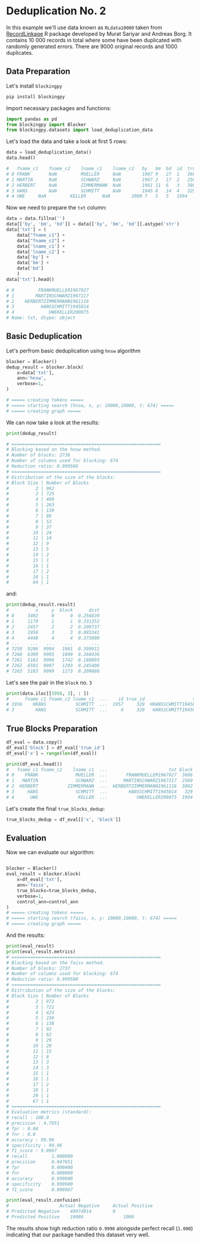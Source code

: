 # Deduplication No. 2

In this example we'll use data known as `RLdata10000` taken from [RecordLinkage](https://cran.r-project.org/package=RecordLinkage) R package developed by Murat Sariyar
and Andreas Borg. It contains 10 000 records in total where some have been duplicated with randomly generated errors. There are 9000 original records and 1000 duplicates.

## Data Preparation

Let's install `blockingpy`

```bash
pip install blockingpy
```

Import necessary packages and functions:

```python
import pandas as pd
from blockingpy import Blocker
from blockingpy.datasets import load_deduplication_data
```

Let's load the data and take a look at first 5 rows:

```python
data = load_deduplication_data()
data.head()

# 	fname_c1	fname_c2	lname_c1	lname_c2   by	bm	bd	id  true_id
# 0	FRANK	    NaN	        MUELLER	    NaN	       1967	9	27	1	3606
# 1	MARTIN	    NaN	        SCHWARZ	    NaN	       1967	2	17	2	2560
# 2	HERBERT	    NaN	        ZIMMERMANN  NaN	       1961	11	6	3	3892
# 3	HANS	    NaN	        SCHMITT	    NaN	       1945	8	14	4	329
# 4	UWE	    NaN	        KELLER	    NaN	       2000	7	5	5	1994
```

Now we need to prepare the `txt` column:

```python
data = data.fillna('')
data[['by', 'bm', 'bd']] = data[['by', 'bm', 'bd']].astype('str')
data['txt'] = (
    data["fname_c1"] +
    data["fname_c2"] +
    data['lname_c1'] +
    data['lname_c2'] +
    data['by'] +
    data['bm'] +
    data['bd']
    )   
data['txt'].head()

# 0         FRANKMUELLER1967927
# 1        MARTINSCHWARZ1967217
# 2    HERBERTZIMMERMANN1961116
# 3          HANSSCHMITT1945814
# 4             UWEKELLER200075
# Name: txt, dtype: object
```

## Basic Deduplication

Let's perfrom basic deduplication using `hnsw` algorithm

```python
blocker = Blocker()
dedup_result = blocker.block(
    x=data['txt'],
    ann='hnsw',
    verbose=1,
)

# ===== creating tokens =====
# ===== starting search (hnsw, x, y: 10000,10000, t: 674) =====
# ===== creating graph =====
```

We can now take a look at the results: 

```python
print(dedup_result)

# ========================================================
# Blocking based on the hnsw method.
# Number of blocks: 2736
# Number of columns used for blocking: 674
# Reduction ratio: 0.999586
# ========================================================
# Distribution of the size of the blocks:
# Block Size | Number of Blocks
#          2 | 962            
#          3 | 725            
#          4 | 409            
#          5 | 263            
#          6 | 139            
#          7 | 89             
#          8 | 52             
#          9 | 37             
#         10 | 24             
#         11 | 14             
#         12 | 9              
#         13 | 5              
#         14 | 2              
#         15 | 1              
#         16 | 1              
#         17 | 2              
#         20 | 1              
#         64 | 1   
```

and:

```python
print(dedup_result.result)
#          x     y  block      dist
# 0     3402     0      0  0.256839
# 1     1179     1      1  0.331352
# 2     2457     2      2  0.209737
# 3     1956     3      3  0.085341
# 4     4448     4      4  0.375000
# ...    ...   ...    ...       ...
# 7259  9206  9994   1981  0.390912
# 7260  6309  9995   1899  0.268436
# 7261  5162  9996   1742  0.188893
# 7262  6501  9997   1293  0.245406
# 7263  5183  9999   1273  0.209088
```

Let's see the pair in the `block` no. `3`

```python
print(data.iloc[[1956, 3], : ])
#      fname_c1 fname_c2 lname_c1  ...    id true_id                  txt
# 1956    HRANS           SCHMITT  ...  1957     329  HRANSSCHMITT1945814
# 3        HANS           SCHMITT  ...     4     329   HANSSCHMITT1945814
```

## True Blocks Preparation

```python
df_eval = data.copy()
df_eval['block'] = df_eval['true_id']
df_eval['x'] = range(len(df_eval))
```

```python
print(df_eval.head())
#   fname_c1 fname_c2    lname_c1  ...                       txt block  x
# 0    FRANK              MUELLER  ...       FRANKMUELLER1967927  3606  0
# 1   MARTIN              SCHWARZ  ...      MARTINSCHWARZ1967217  2560  1
# 2  HERBERT           ZIMMERMANN  ...  HERBERTZIMMERMANN1961116  3892  2
# 3     HANS              SCHMITT  ...        HANSSCHMITT1945814   329  3
# 4      UWE               KELLER  ...           UWEKELLER200075  1994  4
```

Let's create the final `true_blocks_dedup`:

```python
true_blocks_dedup = df_eval[['x', 'block']]
```

## Evaluation

Now we can evaluate our algorithm:

```python

blocker = Blocker()
eval_result = blocker.block(
    x=df_eval['txt'], 
    ann='faiss',
    true_blocks=true_blocks_dedup, 
    verbose=1, 
    control_ann=control_ann
)
# ===== creating tokens =====
# ===== starting search (faiss, x, y: 10000,10000, t: 674) =====
# ===== creating graph =====
```
And the results:

```python
print(eval_result)
print(eval_result.metrics)
# ========================================================
# Blocking based on the faiss method.
# Number of blocks: 2737
# Number of columns used for blocking: 674
# Reduction ratio: 0.999580
# ========================================================
# Distribution of the size of the blocks:
# Block Size | Number of Blocks
#          2 | 972            
#          3 | 721            
#          4 | 423            
#          5 | 236            
#          6 | 138            
#          7 | 92             
#          8 | 62             
#          9 | 29             
#         10 | 28             
#         11 | 15             
#         12 | 8              
#         13 | 3              
#         14 | 3              
#         15 | 1              
#         16 | 1              
#         17 | 2              
#         18 | 1              
#         20 | 1              
#         67 | 1              
# ========================================================
# Evaluation metrics (standard):
# recall : 100.0
# precision : 4.7651
# fpr : 0.04
# fnr : 0.0
# accuracy : 99.96
# specificity : 99.96
# f1_score : 9.0967
# recall         1.000000
# precision      0.047651
# fpr            0.000400
# fnr            0.000000
# accuracy       0.999600
# specificity    0.999600
# f1_score       0.090967
```

```python
print(eval_result.confusion)
# 	                Actual Negative     Actual Positive
# Predicted Negative	49974014	    0
# Predicted Positive	19986	            1000
```

The results show high reduction ratio `0.9996` alongside perfect recall (`1.000`) indicating that our package handled this dataset very well.